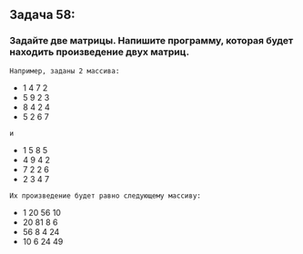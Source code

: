 ## Задача 58:  
### Задайте две матрицы. Напишите программу, которая будет находить произведение двух матриц.

` Например, заданы 2 массива: `

* 1 4 7 2
* 5 9 2 3
* 8 4 2 4
* 5 2 6 7

` и `

* 1 5 8 5
* 4 9 4 2
* 7 2 2 6
* 2 3 4 7

` Их произведение будет равно следующему массиву: `

* 1 20 56 10
* 20 81 8 6
* 56 8 4 24
* 10 6 24 49